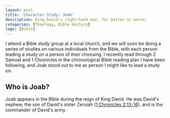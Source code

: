 ```yaml
---
layout: post
title: 'Character Study: Joab'
description: King David's right-hand man, for better or worse.
categories: [Theology, Bible History]
tags: [Bible]
---
```


I attend a Bible study group at a local church, and we will soon be doing a series of studies on various individuals from the Bible, with each person leading a study on a person of their choosing. I recently read through 2 Samuel and 1 Chronicles in the chronological Bible reading plan I have been following, and Joab stood out to me as person I might like to lead a study on.

## Who is Joab?

Joab appears in the Bible during the reign of King David. He was David's nephew, the son of David's sister Zeruiah ([1 Chronicles 2:13-16](https://www.biblegateway.com/passage/?search=1%20Chronicles%202%3A13-17&version=NIV)), and is the commander of David's army.